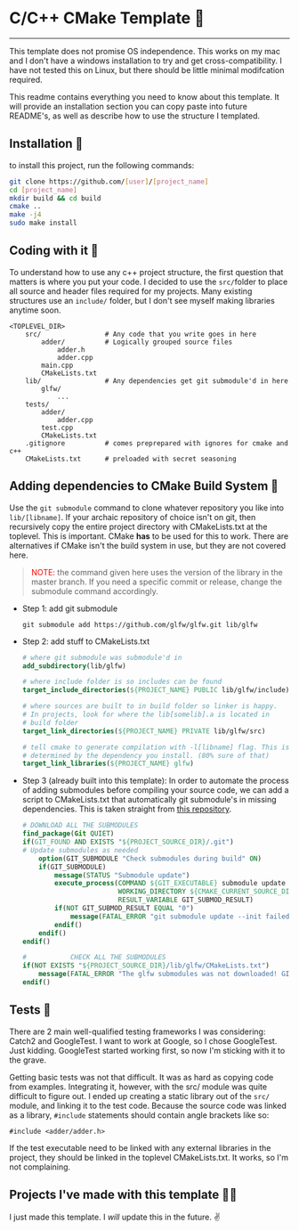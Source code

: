 

# C/C++ CMake Template :pray:
---

This template does not promise OS independence. This works on my mac and I don't have a windows installation to try and get cross-compatibility. I have not tested this on Linux, but there should be little minimal modifcation required.

This readme contains everything you need to know about this template. It will provide an installation section you can copy paste into future README's, as well as describe how to use the structure I templated.

## Installation :rocket:

to install this project, run the following commands:

```bash
git clone https://github.com/[user]/[project_name]
cd [project_name]
mkdir build && cd build
cmake ..
make -j4
sudo make install
```

## Coding with it :monkey:

To understand how to use any c++ project structure, the first question that matters is where you put your code. I decided to use the `src/`folder to place all source and header files required for my projects. Many existing structures use an `include/` folder, but I don't see myself making libraries anytime soon.

```
<TOPLEVEL_DIR>
    src/                # Any code that you write goes in here
        adder/          # Logically grouped source files
            adder.h
            adder.cpp
        main.cpp
        CMakeLists.txt
    lib/                # Any dependencies get git submodule'd in here
        glfw/
            ...
    tests/
        adder/
            adder.cpp
        test.cpp
        CMakeLists.txt
    .gitignore          # comes preprepared with ignores for cmake and c++
    CMakeLists.txt      # preloaded with secret seasoning
```

## Adding dependencies to CMake Build System :mage:

Use the `git submodule` command to clone whatever repository you like into `lib/[libname]`. If your archaic repository of choice isn't on git, then recursively copy the entire project directory with CMakeLists.txt at the toplevel. This is important. CMake __has__ to be used for this to work. There are alternatives if CMake isn't the build system in use, but they are not covered here.

> <span style="color: red">NOTE:</span> the command given here uses the version of the library in the master branch. If you need a specific commit or release, change the submodule command accordingly.

* Step 1: add git submodule

    `git submodule add https://github.com/glfw/glfw.git lib/glfw`
* Step 2: add stuff to CMakeLists.txt
    ```CMake
    # where git submodule was submodule'd in
    add_subdirectory(lib/glfw)

    # where include folder is so includes can be found
    target_include_directories(${PROJECT_NAME} PUBLIC lib/glfw/include)

    # where sources are built to in build folder so linker is happy.
    # In projects, look for where the lib[somelib].a is located in
    # build folder
    target_link_directories(${PROJECT_NAME} PRIVATE lib/glfw/src)

    # tell cmake to generate compilation with -l[libname] flag. This is
    # determined by the dependency you install. (80% sure of that)
    target_link_libraries(${PROJECT_NAME} glfw)
    ```
* Step 3 (already built into this template):
    In order to automate the process of adding submodules before compiling your source code, we can add a script to CMakeLists.txt that automatically git submodule's in missing dependencies. This is taken straight from [this repository](https://github.com/codetechandtutorials/OurLordAndSavior/). 
    ```cmake
    # DOWNLOAD ALL THE SUBMODULES
    find_package(Git QUIET)
    if(GIT_FOUND AND EXISTS "${PROJECT_SOURCE_DIR}/.git")
    # Update submodules as needed
        option(GIT_SUBMODULE "Check submodules during build" ON)
        if(GIT_SUBMODULE)
            message(STATUS "Submodule update")
            execute_process(COMMAND ${GIT_EXECUTABLE} submodule update --init --recursive
                            WORKING_DIRECTORY ${CMAKE_CURRENT_SOURCE_DIR}
                            RESULT_VARIABLE GIT_SUBMOD_RESULT)
            if(NOT GIT_SUBMOD_RESULT EQUAL "0")
                message(FATAL_ERROR "git submodule update --init failed with ${GIT_SUBMOD_RESULT}, please checkout submodules")
            endif()
        endif()
    endif()

    #           CHECK ALL THE SUBMODULES
    if(NOT EXISTS "${PROJECT_SOURCE_DIR}/lib/glfw/CMakeLists.txt")
        message(FATAL_ERROR "The glfw submodules was not downloaded! GIT_SUBMODULE was turned off or failed. Please update submodules and try again.")
    endif()

    ```

## Tests :robot:

There are 2 main well-qualified testing frameworks I was considering: Catch2 and GoogleTest. I want to work at Google, so I chose GoogleTest. Just kidding. GoogleTest started working first, so now I'm sticking with it to the grave.

Getting basic tests was not that difficult. It was as hard as copying code from examples. Integrating it, however, with the src/ module was quite difficult to figure out. I ended up creating a static library out of the `src/` module, and linking it to the test code. Because the source code was linked as a library, `#include` statements should contain angle brackets like so:

    #include <adder/adder.h>

If the test executable need to be linked with any external libraries in the project, they should be linked in the toplevel CMakeLists.txt. It works, so I'm not complaining.

## Projects I've made with this template :banana::gorilla:

I just made this template. I *will* update this in the future. :v:
